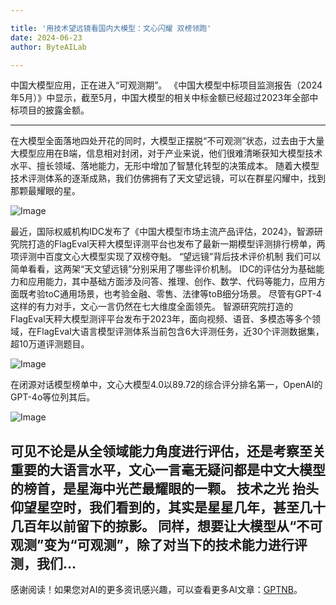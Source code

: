 ```yaml
---

title: '用技术望远镜看国内大模型：文心闪耀 双榜领跑'
date: 2024-06-23
author: ByteAILab

---
```


中国大模型应用，正在进入“可观测期”。
《中国大模型中标项目监测报告（2024年5月）》中显示，截至5月，中国大模型的相关中标金额已经超过2023年全部中标项目的披露金额。

---

在大模型全面落地四处开花的同时，大模型正摆脱“不可观测”状态，过去由于大量大模型应用在B端，信息相对封闭，对于产业来说，他们很难清晰获知大模型技术水平、擅长领域、落地能力，无形中增加了智慧化转型的决策成本。
随着大模型技术评测体系的逐渐成熟，我们仿佛拥有了天文望远镜，可以在群星闪耀中，找到那颗最耀眼的星。

![Image](http://www.jesonc.com/FsyfJu03Sn2rhbUV-8k5Glal_zqp)

最近，国际权威机构IDC发布了《中国大模型市场主流产品评估，2024》，智源研究院打造的FlagEval天秤大模型评测平台也发布了最新一期模型评测排行榜单，两项评测中百度文心大模型实现了双榜夺魁。
“望远镜”背后技术评价机制
我们可以简单看看，这两架“天文望远镜”分别采用了哪些评价机制。
IDC的评估分为基础能力和应用能力，其中基础方面涉及问答、推理、创作、数学、代码等能力，应用方面既考验toC通用场景，也考验金融、零售、法律等toB细分场景。
尽管有GPT-4这样的有力对手，文心一言仍然在七大维度全面领先。
智源研究院打造的FlagEval天秤大模型测评平台发布于2023年，面向视频、语音、多模态等多个领域，在FlagEval大语言模型评测体系当前包含6大评测任务，近30个评测数据集，超10万道评测题目。

![Image](http://www.jesonc.com/FqiCjLXp9dL2EWZvjPmIKHauM7J1)

在闭源对话模型榜单中，文心大模型4.0以89.72的综合评分排名第一，OpenAI的GPT-4o等位列其后。

![Image](http://www.jesonc.com/Fli0qfm1GfDO_8a8cvA1qSJu3b5T)

可见不论是从全领域能力角度进行评估，还是考察至关重要的大语言水平，文心一言毫无疑问都是中文大模型的榜首，是星海中光芒最耀眼的一颗。
技术之光
抬头仰望星空时，我们看到的，其实是星星几年，甚至几十几百年以前留下的掠影。
同样，想要让大模型从“不可观测”变为“可观测”，除了对当下的技术能力进行评测，我们...
---
感谢阅读！如果您对AI的更多资讯感兴趣，可以查看更多AI文章：[GPTNB](https://gptnb.com)。